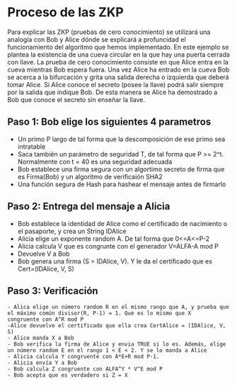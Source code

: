 Proceso de las ZKP
=====================================
Para explicar las ZKP (pruebas de cero conocimiento) se utilizará una analogía con Bob y Alice dónde se explicará a profuncidad el funcionamiento del algoritmo que hemos implementado. En este ejemplo se plantea la existencia de una cueva circular en la que hay una puerta cerrada con llave. La prueba de cero conocimiento consiste en que Alice entra en la cueva mientras Bob espera fuera. Una vez Alice ha entrado en la cueva Bob se acerca a la bifurcación y grita una salida derecha o izquierda que deberá tomar Alice. Si Alice conoce el secreto (posee la llave) podrá salir siempre por la salida que indique Bob. De esta manera se Alice ha demostrado a Bob que conoce el secreto sin enseñar la llave.

Paso 1: Bob elige los siguientes 4 parametros
-------------------------------------------------
- Un primo P largo de tal forma que la descomposición de ese primo sea intratable
- Saca también un parámetro de seguridad T, de tal forma que P >= 2^t. Normalmente con t = 40 es una seguridad adecuada
- Bob establece una firma segura con un algortimo secreto de firma que es Firma(Bob) y un algoritmo de verificaión SHA2
- Una función segura de Hash para hashear el mensaje antes de firmarlo


Paso 2: Entrega del mensaje a Alicia
------------------------------------------
- Bob establece la identidad de Alice como el certificado de nacimiento o el pasaporte, y crea un String IDAlice
- Alicia elige un exponente random A. De tal forma que 0<=A<=P-2
- Alicia calcula V que es congrunte con el generador V=ALFA-A mod P
- Devuelve V a Bob
- Bob genera una firma (S = IDAlice, V). Y le da el certificado que es Cert=(IDAlice, V, S)


Paso 3: Verificación
-----------------------------
    - Alica elige un número random R en el mismo rango que A, y prueba que el máximo común divisor(R, P-1) = 1. Que es lo mismo que X               congruente con A^R mod P
    -Alice devuelve el certificado que ella crea CertAlice = (IDAlice, V, S)
    - Alice manda X a Bob
    - Bob verifica la firma de Alice y envia TRUE si lo es. Además, elige un número random E en el rango 1 < E < 2. Y se lo manda a Alice
    - Alicia calcula Y congruente con A*E+R mod P-1.
    - Alicia envía Y a Bob
    - Bob calcula Z congruente con ALFA^Y * V^E mod P
    - Bob acepta que es verdadero si Z = X
